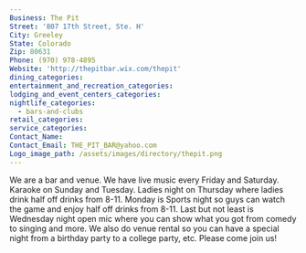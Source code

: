 ```yaml
---
Business: The Pit
Street: '807 17th Street, Ste. H'
City: Greeley
State: Colorado
Zip: 80631
Phone: (970) 978-4895
Website: 'http://thepitbar.wix.com/thepit'
dining_categories:
entertainment_and_recreation_categories:
lodging_and_event_centers_categories:
nightlife_categories:
  - bars-and-clubs
retail_categories:
service_categories:
Contact_Name:
Contact_Email: THE_PIT_BAR@yahoo.com
Logo_image_path: /assets/images/directory/thepit.png
---
```



We are a bar and venue. We have live music every Friday and Saturday. Karaoke on Sunday and Tuesday. Ladies night on Thursday where ladies drink half off drinks from 8-11. Monday is Sports night so guys can watch the game and enjoy half off drinks from 8-11. Last but not least is Wednesday night open mic where you can show what you got from comedy to singing and more. We also do venue rental so you can have a special night from a birthday party to a college party, etc. Please come join us!